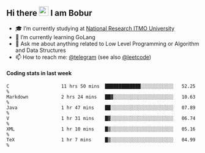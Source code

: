 ## Hi there <img src="https://media.giphy.com/media/hvRJCLFzcasrR4ia7z/giphy.gif" width="25px" height="25px"> I am Bobur

- :mortar_board: I’m currently studying at [National Research ITMO University](https://itmo.ru/)
- :seedling: I’m currently learning GoLang
- :speech_balloon: Ask me about anything related to Low Level Programming or Algorithm and Data Structures
- :mailbox: How to reach me: [@telegram](https://t.me/octoant) (see also [@leetcode](https://leetcode.com/octoant/))    

#### Coding stats in last week

<!--START_SECTION:waka-->

```text
C                   11 hrs 50 mins  █████████████░░░░░░░░░░░░   52.25 %
Markdown            2 hrs 24 mins   ██▓░░░░░░░░░░░░░░░░░░░░░░   10.63 %
Java                1 hr 47 mins    ██░░░░░░░░░░░░░░░░░░░░░░░   07.89 %
V                   1 hr 31 mins    █▓░░░░░░░░░░░░░░░░░░░░░░░   06.74 %
XML                 1 hr 10 mins    █▒░░░░░░░░░░░░░░░░░░░░░░░   05.16 %
TeX                 1 hr 7 mins     █▒░░░░░░░░░░░░░░░░░░░░░░░   04.99 %
```

<!--END_SECTION:waka-->
